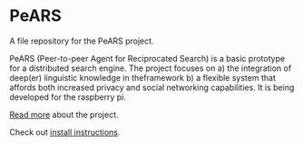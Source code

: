 PeARS
=====

A file repository for the PeARS project.

PeARS (Peer-to-peer Agent for Reciprocated Search) is a basic prototype for a distributed search engine. The project focuses on a) the integration of deep(er) linguistic knowledge in theframework b) a flexible system that affords both increased privacy and social networking capabilities. It is being developed for the raspberry pi.

[Read more](http://minimalparts.github.io/PeARS/) about the project.

Check out [install instructions](http://minimalparts.github.io/PeARS/install/).
